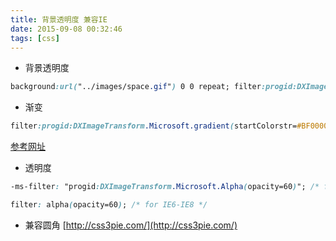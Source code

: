 ```yaml
---
title: 背景透明度 兼容IE
date: 2015-09-08 00:32:46
tags: [css]
---
```




* 背景透明度
```css
background:url("../images/space.gif") 0 0 repeat; filter:progid:DXImageTransform.Microsoft.gradient(startColorstr=#BF000000,endColorstr=#BF000000);}
```
* 渐变
```css
filter:progid:DXImageTransform.Microsoft.gradient(startColorstr=#BF000000,endColorstr=#BF000000);
```
[参考网址](http://segmentfault.com/a/1190000002485299)

* 透明度
```css
-ms-filter: "progid:DXImageTransform.Microsoft.Alpha(opacity=60)"; /* for IE8 in IE7 mode */

filter: alpha(opacity=60); /* for IE6-IE8 */
```

* 兼容圆角
[http://css3pie.com/](http://css3pie.com/)